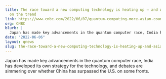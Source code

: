 ```yaml
---
title: The race toward a new computing technology is heating up — and Asia is jumping
  on the trend
link: https://www.cnbc.com/2022/06/07/quantum-computing-more-asian-countries-are-getting-in-on-the-trend.html
org: CNBC
blurb: |
  Japan has made key advancements in the quantum computer race, India has developed its own strategy for the technology, and debates are simmering over whether China has surpassed the U.S. on some fronts.
date: "2022-06-06"
layout: qnews
slug: the-race-toward-a-new-computing-technology-is-heating-up-and-asia-is-jumping-on-the-trend
---
```


Japan has made key advancements in the quantum computer race, India has developed its own strategy for the technology, and debates are simmering over whether China has surpassed the U.S. on some fronts.
